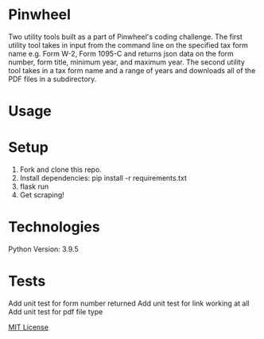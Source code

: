 # Pinwheel

Two utility tools built as a part of Pinwheel's coding challenge. The first utility tool takes in input from the command line on the specified tax form name e.g. Form W-2, Form 1095-C and returns json data on the form number, form title, minimum year, and maximum year. The second utility tool takes in a tax form name and a range of years and downloads all of the PDF files in a subdirectory.

# Usage

# Setup

1. Fork and clone this repo.
2. Install dependencies: pip install -r requirements.txt
3. flask run
4. Get scraping!

# Technologies

Python Version: 3.9.5

# Tests
Add unit test for form number returned
Add unit test for link working at all
Add unit test for pdf file type



[MIT License](https://github.com/kelvinlin97)
